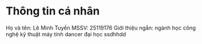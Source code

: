 # Thông tin cá nhân
Họ và tên: Lê Minh Tuyền
MSSV: 25119176
Giới thiệu ngắn: ngành học công nghệ kỹ thuật máy tính
dancer
đại học ssdhhdd
